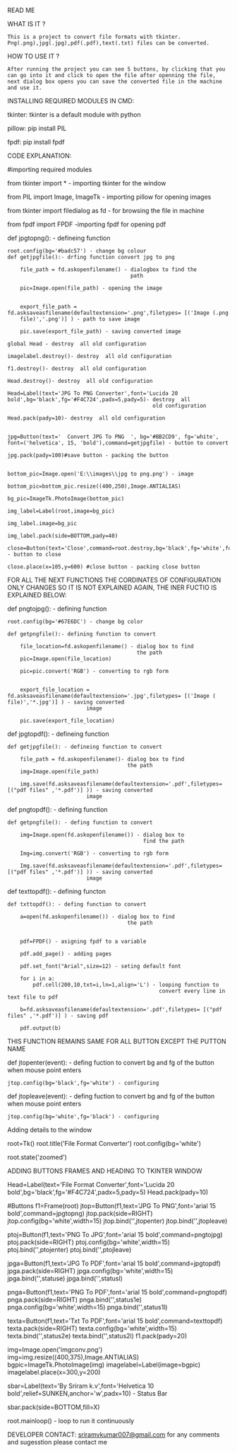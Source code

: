 READ ME

WHAT IS IT ?

 	This is a project to convert file formats with tkinter. Png(.png),jpg(.jpg),pdf(.pdf),text(.txt) files can be converted.

HOW TO USE IT ?
	
	After running the project you can see 5 buttons, by clicking that you can go into it and click to open the file after openning the file, next dialog box opens you can save the converted file in the machine and use it.


INSTALLING REQUIRED MODULES IN CMD:

tkinter:
        tkinter is a default module with python

pillow:
       pip install PIL

fpdf:
     pip install fpdf       



CODE EXPLANATION:

 #importing required modules

from tkinter import * - importing tkinter for the window

from PIL import Image, ImageTk - importing pillow for opening
                                 images  

from tkinter import filedialog as fd - for browsing the file in 
                                       machine

from fpdf import FPDF -importing fpdf for opening
                       pdf


def jpgtopng(): - defineing function

    root.config(bg='#badc57') - change bg colour
    def getjpgfile():- drfing function convert jpg to png
        
        file_path = fd.askopenfilename() - dialogbox to find the 
                                           path

        pic=Image.open(file_path) - opening the image
        
   
        export_file_path = fd.asksaveasfilename(defaultextension='.png',filetypes= [('Image (.png 
        file)','.png')] ) - path to save image

        pic.save(export_file_path) - saving converted image  
        
    global Head - destroy  all old configuration

    imagelabel.destroy()- destroy  all old configuration

    f1.destroy()- destroy  all old configuration

    Head.destroy()- destroy  all old configuration

    Head=Label(text='JPG To PNG Converter',font='Lucida 20 bold',bg='black',fg='#F4C724',padx=5,pady=5)- destroy  all 
                                                  old configuration

    Head.pack(pady=10)- destroy  all old configuration
   
    
    jpg=Button(text='  Convert JPG To PNG  ', bg='#BB2CD9', fg='white', font=('helvetica', 15, 'bold'),command=getjpgfile) - button to convert 

    jpg.pack(pady=100)#save button - packing the button
    

    bottom_pic=Image.open('E:\\images\\jpg to png.png') - image

    bottom_pic=bottom_pic.resize((400,250),Image.ANTIALIAS)

    bg_pic=ImageTk.PhotoImage(bottom_pic)

    img_label=Label(root,image=bg_pic)

    img_label.image=bg_pic  

    img_label.pack(side=BOTTOM,pady=40)

    close=Button(text='Close',command=root.destroy,bg='black',fg='white',font='11') - button to close

    close.place(x=105,y=600) #close button - packing close button

FOR ALL THE NEXT FUNCTIONS THE CORDINATES OF CONFIGURATION ONLY CHANGES SO IT IS NOT EXPLAINED AGAIN, THE INER FUCTIO IS EXPLAINED BELOW:

def pngtojpg(): - defining function

    root.config(bg='#67E6DC') - change bg color

    def getpngfile():- defining function to convert
        
        file_location=fd.askopenfilename() - dialog box to find 
                                             the path
        pic=Image.open(file_location) 

        pic=pic.convert('RGB') - converting to rgb form 
        
    
        export_file_location = fd.asksaveasfilename(defaultextension='.jpg',filetypes= [('Image ( file)','*.jpg')] ) - saving converted 
                             image 

        pic.save(export_file_location)  

def jpgtopdf(): - defineing function
    
    def getjpgfile(): - defineing function to convert
        
        file_path = fd.askopenfilename()- dialog box to find 
                                          the path
        img=Image.open(file_path)
    
        img.save(fd.asksaveasfilename(defaultextension='.pdf',filetypes= [("pdf files" ,'*.pdf')] )) - saving converted 
                             image 

def pngtopdf(): - defining function
   
    def getpngfile(): - defing function to convert

        img=Image.open(fd.askopenfilename()) - dialog box to 
                                               find the path

        Img=img.convert('RGB') - converting to rgb form 

        Img.save(fd.asksaveasfilename(defaultextension='.pdf',filetypes= [("pdf files" ,'*.pdf')] )) - saving converted 
                             image 


def texttopdf(): - defining functon

    
    def txttopdf(): - defing function to convert

        a=open(fd.askopenfilename()) - dialog box to find 
                                          the path
        

        pdf=FPDF() - asigning fpdf to a variable

        pdf.add_page() - adding pages

        pdf.set_font("Arial",size=12) - seting default font

        for i in a:
            pdf.cell(200,10,txt=i,ln=1,align='L') - looping function to 
                                                    convert every line in text file to pdf

        b=fd.asksaveasfilename(defaultextension='.pdf',filetypes= [("pdf files" ,'*.pdf')] ) - saving pdf 

        pdf.output(b)

THIS FUNCTION REMAINS SAME FOR ALL BUTTON EXCEPT THE PUTTON NAME


def jtopenter(event): - defing fuction to convert bg and fg of the 
                        button when mouse point enters

    jtop.config(bg='black',fg='white') - configuring 

def jtopleave(event): - defing fuction to convert bg and fg of the 
                        button when mouse point enters
    
    jtop.config(bg='white',fg='black') - configuring 


Adding details to the window

root=Tk()
root.title('File Format Converter')
root.config(bg='white')

root.state('zoomed')

ADDING BUTTONS FRAMES AND HEADING TO TKINTER WINDOW

Head=Label(text='File Format Converter',font='Lucida 20 bold',bg='black',fg='#F4C724',padx=5,pady=5)
Head.pack(pady=10)

#Buttons
f1=Frame(root)
jtop=Button(f1,text='JPG To PNG',font='arial 15 bold',command=jpgtopng)
jtop.pack(side=RIGHT)
jtop.config(bg='white',width=15)
jtop.bind('<Enter>',jtopenter)
jtop.bind('<Leave>',jtopleave)

ptoj=Button(f1,text='PNG To JPG',font='arial 15 bold',command=pngtojpg)
ptoj.pack(side=RIGHT)
ptoj.config(bg='white',width=15)
ptoj.bind('<Enter>',ptojenter)
ptoj.bind('<Leave>',ptojleave)

jpga=Button(f1,text='JPG To PDF',font='arial 15 bold',command=jpgtopdf)
jpga.pack(side=RIGHT)
jpga.config(bg='white',width=15)
jpga.bind('<Enter>',statuse)
jpga.bind('<Leave>',statusl)


pnga=Button(f1,text='PNG To PDF',font='arial 15 bold',command=pngtopdf)
pnga.pack(side=RIGHT)
pnga.bind('<Enter>',status1e)
pnga.config(bg='white',width=15)
pnga.bind('<Leave>',status1l)



texta=Button(f1,text='Txt To PDF',font='arial 15 bold',command=texttopdf)
texta.pack(side=RIGHT)
texta.config(bg='white',width=15)
texta.bind('<Enter>',status2e)
texta.bind('<Leave>',status2l)
f1.pack(pady=20)

img=Image.open('imgconv.png')
img=img.resize((400,375),Image.ANTIALIAS)
bgpic=ImageTk.PhotoImage(img)
imagelabel=Label(image=bgpic)
imagelabel.place(x=300,y=200)

sbar=Label(text='By Sriram k.v',font='Helvetica 10 bold',relief=SUNKEN,anchor='w',padx=10) - Status Bar

sbar.pack(side=BOTTOM,fill=X)

root.mainloop() - loop to run it continuously


DEVELOPER CONTACT: sriramvkumar007@gmail.com
for any comments and sugesstion please contact me
